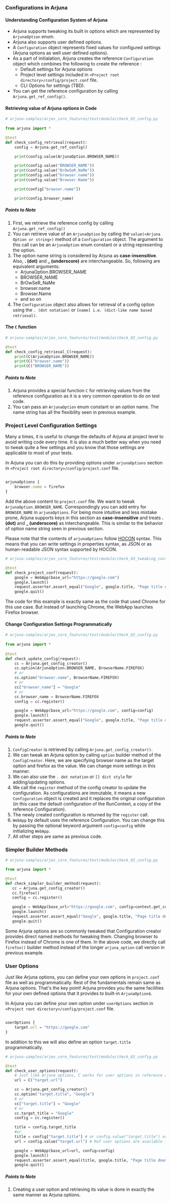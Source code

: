 ### Configurations in Arjuna

#### Understanding Configuration System of Arjuna
- Arjuna supports tweaking its built in options which are represented by `ArjunaOption` enum. 
- Arjuna also supports user defined options.
- A `Configuration` object represents fixed values for configured settings (Arjuna options as well user defined options).
- As a part of initialation, Arjuna creates the reference `Configuration` object which combines the following to create the reference :
    - Default settings for Arjuna options
    - Project level settings included in `<Project root directory>/config/project.conf` file.
    - CLI Options for settings (TBD).
- You can get the reference configuration by calling `Arjuna.get_ref_config()`.

#### Retrieving value of Arjuna options in Code

```python
# arjuna-samples/arjex_core_features/test/module/check_02_config.py
 
from arjuna import *

@test
def check_config_retrieval(request):
    config = Arjuna.get_ref_config()

    print(config.value(ArjunaOption.BROWSER_NAME))

    print(config.value("BROWSER_NAME"))
    print(config.value("BrOwSeR_NaMe"))
    print(config.value("browser.name"))
    print(config.value("Browser.Name"))

    print(config["browser.name"])

    print(config.browser_name)
 ```

##### Points to Note
1. First, we retrieve the reference config by calling `Arjuna.get_ref_config()`
2. You can retrieve value of an `ArjunaOption` by calling the `value(<Arjuna Option or string>)` method of a `Configuration` object. The argument to this call can be an `ArjunaOption` enum constant or a string representing the option.
3. The option name string is considered by Arjuna as **case-insensitive**. Also, **. (dot)** and **_ (underscore)** are interchangeable. So, following are equivalent arguments:
    - ArjunaOption.BROWSER_NAME
    - BROWSER_NAME
    - BrOwSeR_NaMe
    - browser.name
    - Browser.Name
    - and so on
4. The `Configuration` object also allows for retrieval of a config option using the `. (dot notation)` or `[name] i.e. (dict-like name based retrieval)`.


#### The `C` function

```python
# arjuna-samples/arjex_core_features/test/module/check_02_config.py

@test
def check_config_retrieval_C(request):
    print(C(ArjunaOption.BROWSER_NAME))
    print(C("browser.name"))
    print(C("BROWSER_NAME"))
```

##### Points to Note
1. Arjuna provides a special function `C` for retrieving values from the reference configuration as it is a very common operation to do on test code.
2. You can pass an `ArjunaOption` enum constant or an option name. The name string has all the flexibility seen in previous example.

### Project Level Configuration Settings

Many a times, it is useful to change the defaults of Arjuna at project level to avoid writing code every time. It is also a much better way when you need to tweak quite a few settings and you know that those settings are applicable to most of your tests.

In Arjuna you can do this by providing options under `arjunaOptions` section in `<Project root directory>/config/project.conf` file.

```javascript

arjunaOptions {
    browser.name = firefox
}
```

Add the above content to `project.conf` file. We want to tweak `ArjunaOption.BROWSER_NAME`. Correspondingly you can add entry for `BROWSER_NAME` in `arjunaOptions`. For being more intuitive and less mistake prone, Arjuna supports keys in this section as **case-insensitive** and treats **. (dot)** and **_ (underscore)** as interchangeable. This is similar to the behavior of option name string seen in previous section.

Please note that the contents of `arjunaOptions` follow [HOCON](https://github.com/lightbend/config/blob/master/HOCON.md) syntax. This means that you can write settings in properties syntax, as JSON or as human-readable JSON syntax supported by HOCON.

```python
# arjuna-samples/arjex_core_features/test/module/check_03_tweaking_config.py

@test
def check_project_conf(request):
    google = WebApp(base_url="https://google.com")
    google.launch()
    request.asserter.assert_equal("Google", google.title, "Page title does not match.")
    google.quit()

```

The code for this example is exactly same as the code that used Chrome for this use case. But instead of launching Chrome, the WebApp launches Firefox browser.

#### Change Configuration Settings Programmatically
  
```python
# arjuna-samples/arjex_core_features/test/module/check_02_config.py
 
from arjuna import *
 
@test
def check_update_config(request):
    cc = Arjuna.get_config_creator()
    cc.option(ArjunaOption.BROWSER_NAME, BrowserName.FIREFOX)
    # or
    cc.option("browser.name", BrowserName.FIREFOX)
    # or
    cc["browser_name"] = "Google"
    # or
    cc.browser_name = BrowserName.FIREFOX
    config = cc.register()

    google = WebApp(base_url="https://google.com", config=config)
    google.launch()
    request.asserter.assert_equal("Google", google.title, "Page title does not match.")
    google.quit()
```
   
##### Points to Note
1. `ConfigCreator` is retrieved by calling `Arjuna.get_config_creator()`.
2. We can tweak an Arjuna option by calling `option` builder method of the `ConfigCreator`. Here, we are specifying browser name as the target option and firefox as the value. We can change more settings in this manner.  
3. We can also use the `. dot notation` or `[] dict style` for adding/updating options.
4. We call the `register` method of the config creator to update the configuration. As configurations are immutable, it means a new `Configuration` object is created and it replaces the original configuration (in this case the default configuration of the RunContext, a copy of the reference Configuration).
5. The newly created configuration is returned by the `register` call.
5. `WebApp` by default uses the reference Configuration. You can change this by passing the optional keyword argument `config=config` while initializing `WebApp`.
6. All other steps are same as previous code.

### Simpler Builder Methods
 
 ```python
 # arjuna-samples/arjex_core_features/test/module/check_02_config.py
 
 from arjuna import *
 
 @test
 def check_simpler_builder_method(request):
    cc = Arjuna.get_config_creator()
    cc.firefox()
    config = cc.register()

    google = WebApp(base_url="https://google.com", config=context.get_config())
    google.launch()
    request.asserter.assert_equal("Google", google.title, "Page title does not match.")
    google.quit()
 ```

Some Arjuna options are so commonly tweaked that Configuration creator provides direct named methods for tweaking them. Changing browser to Firefox instead of Chrome is one of them. In the above code, we directly call `firefox()` builder method instead of the longer `arjuna_option` call version in previous example.


### User Options

Just like Arjuna options, you can define your own options in `project.conf` file as well as programmatically. Rest of the fundamentals remain same as Arjuna options. That's the key point! Arjuna provides you the same facilities for your own defined options that it provides to built-in `ArjunaOption`s.

In Arjuna you can define your own option under `userOptions` section in `<Project root directory>/config/project.conf` file.

```javascript

userOptions {
    target.url = "https://google.com"
}
```

In addition to this we will also define an option `target.title` programmatically.

```python
# arjuna-samples/arjex_core_features/test/module/check_02_config.py

@test
def check_user_options(request):
    # Just like Arjuna options, C works for user options in reference config
    url = C("target.url")

    cc = Arjuna.get_config_creator()
    cc.option("target.title", "Google")
    # or
    cc["target.title"] = "Google"
    # or
    cc.target_title = "Google"
    config = cc.register()

    title = config.target_title
    #or
    title = config["target.title"] # or config.value("target.title") or other variants seen earlier
    url = config.value("target.url") # Ref user options are available in new config as well.

    google = WebApp(base_url=url, config=config)
    google.launch()
    request.asserter.assert_equal(title, google.title, "Page title does not match.")
    google.quit()
```

##### Points to Note
1. Creating a user option and retrieving its value is done in exactly the same manner as Arjuna options.

